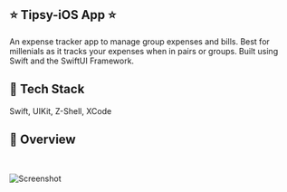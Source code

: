 ## ⭐ Tipsy-iOS App ⭐

An expense tracker app to manage group expenses and bills. Best for millenials as it tracks your expenses when in pairs or groups. Built using Swift and the SwiftUI Framework.

## 📌 Tech Stack

Swift, UIKit, Z-Shell, XCode



## 📌 Overview

<br>

![Screenshot](./images/screenshot.png?raw=true "Template Screenshot")




